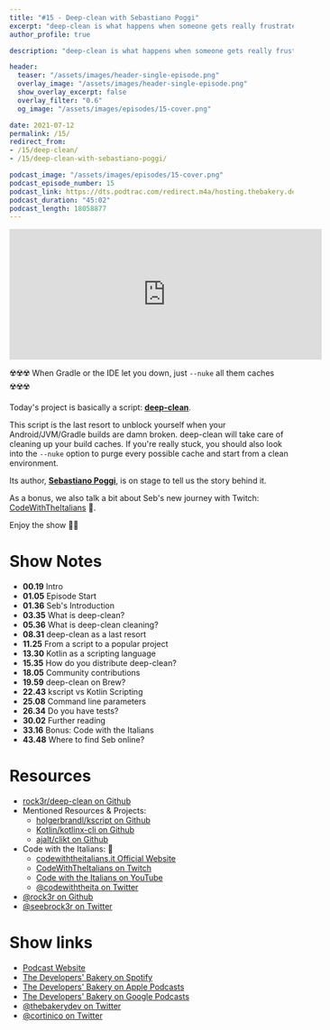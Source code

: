 ```yaml
---
title: "#15 - Deep-clean with Sebastiano Poggi"
excerpt: "deep-clean is what happens when someone gets really frustrated. Sebastiano is on stage to talk us about it."
author_profile: true

description: "deep-clean is what happens when someone gets really frustrated. Sebastiano is on stage to talk us about it."

header:
  teaser: "/assets/images/header-single-episode.png"
  overlay_image: "/assets/images/header-single-episode.png"
  show_overlay_excerpt: false
  overlay_filter: "0.6"
  og_image: "/assets/images/episodes/15-cover.png"

date: 2021-07-12
permalink: /15/
redirect_from:
- /15/deep-clean/
- /15/deep-clean-with-sebastiano-poggi/

podcast_image: "/assets/images/episodes/15-cover.png"
podcast_episode_number: 15
podcast_link: https://dts.podtrac.com/redirect.m4a/hosting.thebakery.dev/15-thedevelopersbakery-deep-clean.m4a
podcast_duration: "45:02"
podcast_length: 18058877
---
```


<iframe src="https://open.spotify.com/embed-podcast/show/4jV6Yoz7D38sZJlYMzJm3k" width="110%" height="232" frameborder="0" allowtransparency="true" allow="encrypted-media"></iframe>

☢️☢️☢️ When Gradle or the IDE let you down, just `--nuke` all them caches ☢️☢️☢️

Today's project is basically a script: [**deep-clean**](https://github.com/rock3r/deep-clean).

This script is the last resort to unblock yourself when your Android/JVM/Gradle builds are damn broken.
deep-clean will take care of cleaning up your build caches. If you're really stuck, you should also look
 into the `--nuke` option to purge every possible cache and start from a clean environment.

Its author, [**Sebastiano Poggi**](https://twitter.com/seebrock3r), is on stage to tell us the story behind it.

As a bonus, we also talk a bit about Seb's new journey with Twitch: [CodeWithTheItalians](https://codewiththeitalians.it) 🍕.

Enjoy the show 👨‍🍳

# Show Notes

- **00.19** Intro
- **01.05** Episode Start
- **01.36** Seb's Introduction
- **03.35** What is deep-clean?
- **05.36** What is deep-clean cleaning?
- **08.31** deep-clean as a last resort
- **11.25** From a script to a popular project
- **13.30** Kotlin as a scripting language
- **15.35** How do you distribute deep-clean?
- **18.05** Community contributions
- **19.59** deep-clean on Brew?
- **22.43** kscript vs Kotlin Scripting
- **25.08** Command line parameters
- **26.34** Do you have tests?
- **30.02** Further reading
- **33.16** Bonus: Code with the Italians
- **43.48** Where to find Seb online?

# Resources

* <i class="fab fa-github"></i> [rock3r/deep-clean on Github](https://github.com/rock3r/deep-clean)
* Mentioned Resources & Projects:
    * <i class="fab fa-github"></i> [holgerbrandl/kscript on Github](https://github.com/holgerbrandl/kscript)
    * <i class="fab fa-github"></i> [Kotlin/kotlinx-cli on Github](https://github.com/Kotlin/kotlinx-cli)
    * <i class="fab fa-github"></i> [ajalt/clikt on Github](https://github.com/ajalt/clikt)
* Code with the Italians: 🍕
    * <i class="fas fa-link"></i> [codewiththeitalians.it Official Website](codewiththeitalians.it)
    * <i class="fab fa-twitch"></i> [CodeWithTheItalians on Twitch](http://bit.ly/cwi-tw)
    * <i class="fab fa-youtube"></i> [Code with the Italians on YouTube](bit.ly/cwi-yt)
    * <i class="fab fa-twitter"></i> [@codewiththeita on Twitter](https://github.com/ajalt/clikt)
* <i class="fab fa-github"></i> [@rock3r on Github](https://github.com/rock3r)
* <i class="fab fa-twitter"></i> [@seebrock3r on Twitter](https://twitter.com/seebrock3r)


# Show links

* <i class="fas fa-link"></i> [Podcast Website](https://thebakery.dev)
* <i class="fab fa-spotify"></i> [The Developers' Bakery on Spotify](https://open.spotify.com/show/4jV6Yoz7D38sZJlYMzJm3k?si=AL3ske_0R_CKlEScMhYhug)
* <i class="fas fa-podcast"></i> [The Developers' Bakery on Apple Podcasts](https://podcasts.apple.com/us/podcast/the-developers-bakery/id1542849034)
* <i class="fab fa-google-play"></i> [The Developers' Bakery on Google Podcasts](https://podcasts.google.com/feed/aHR0cHM6Ly90aGViYWtlcnkuZGV2L3BvZGNhc3QueG1s)
* <i class="fab fa-twitter"></i> [@thebakerydev on Twitter](https://twitter.com/thebakerydev)
* <i class="fab fa-twitter"></i> [@cortinico on Twitter](https://twitter.com/cortinico)
